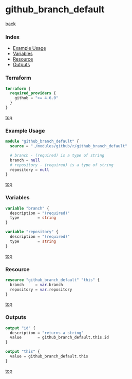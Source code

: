 # github_branch_default

[back](../github.md)

### Index

- [Example Usage](#example-usage)
- [Variables](#variables)
- [Resource](#resource)
- [Outputs](#outputs)

### Terraform

```terraform
terraform {
  required_providers {
    github = ">= 4.6.0"
  }
}
```

[top](#index)

### Example Usage

```terraform
module "github_branch_default" {
  source = "./modules/github/r/github_branch_default"

  # branch - (required) is a type of string
  branch = null
  # repository - (required) is a type of string
  repository = null
}
```

[top](#index)

### Variables

```terraform
variable "branch" {
  description = "(required)"
  type        = string
}

variable "repository" {
  description = "(required)"
  type        = string
}
```

[top](#index)

### Resource

```terraform
resource "github_branch_default" "this" {
  branch     = var.branch
  repository = var.repository
}
```

[top](#index)

### Outputs

```terraform
output "id" {
  description = "returns a string"
  value       = github_branch_default.this.id
}

output "this" {
  value = github_branch_default.this
}
```

[top](#index)
